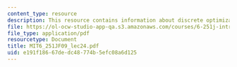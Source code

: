 ```yaml
---
content_type: resource
description: This resource contains information about discrete optimization I.
file: https://ol-ocw-studio-app-qa.s3.amazonaws.com/courses/6-251j-introduction-to-mathematical-programming-fall-2009/e191f18667dedc48774b5efc08a6d125_MIT6_251JF09_lec24.pdf
file_type: application/pdf
resourcetype: Document
title: MIT6_251JF09_lec24.pdf
uid: e191f186-67de-dc48-774b-5efc08a6d125
---
```

